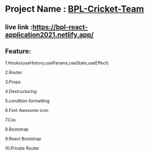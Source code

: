 
# Project Name : [BPL-Cricket-Team](https://bpl-react-application2021.netlify.app/)

## live link :https://bpl-react-application2021.netlify.app/
## Feature: 

1.Hooks(useHistory,useParams,useState,useEffect)

2.Router

3.Props

4.Destructuring

5.condition formatting

6.Font Awesome icon

7.Css

8.Bootstrap

9.React Bootstrap

10.Private Router



